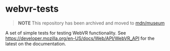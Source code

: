 # webvr-tests

> **NOTE** This repository has been archived and moved to [mdn/museum](https://github.com/mdn/museum/tree/main/webvr)

A set of simple tests for testing WebVR functionality. See https://developer.mozilla.org/en-US/docs/Web/API/WebVR_API for the latest on the documentation.
